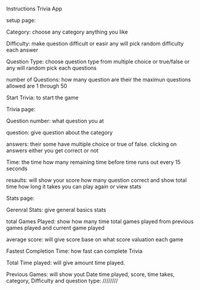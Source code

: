 Instructions Trivia App

setup page:

Category: choose any category anything  you like

Difficulty: make  question difficult or easir  any will pick random difficulty each answer 

Question Type: choose question type from multiple choice or true/false or any will random pick each questions

number of Questions: how many question are their the maximun questions allowed are 1 through 50

Start Trivia: to start the game



Trivia page:

Question number: what question you at 

question: give question about the category 

answers: their some have multiple choice  or true of false.  clicking on answers either you get correct or not 

Time: the time how many remaining time before time runs out every 15 seconds 



resaults: will show your score how many question correct and show total time  how long it takes you can play again or view stats



Stats page:

Gerenral Stats: give general basics stats 

total Games Played: show how many time total games played from previous games played and current game played

average score: will give score base on what score valuation each game 

Fastest Completion Time: how fast can complete Trivia 

Total Time played: will give amount time played.


Previous Games: will show yout Date time played, score, time takes, category, Difficulty and question type: 
////////




